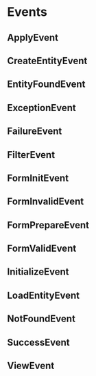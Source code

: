 # Events

## ApplyEvent

## CreateEntityEvent

## EntityFoundEvent

## ExceptionEvent

## FailureEvent

## FilterEvent

## FormInitEvent

## FormInvalidEvent

## FormPrepareEvent

## FormValidEvent

## InitializeEvent

## LoadEntityEvent

## NotFoundEvent

## SuccessEvent

## ViewEvent